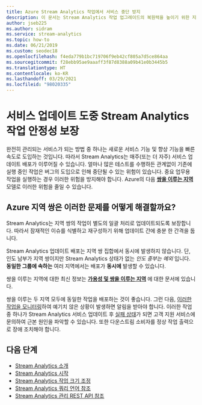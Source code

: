 ```yaml
---
title: Azure Stream Analytics 작업에서 서비스 중단 방지
description: 이 문서는 Stream Analytics 작업 업그레이드의 복원력을 높이기 위한 지침을 설명합니다.
author: jseb225
ms.author: sidram
ms.service: stream-analytics
ms.topic: how-to
ms.date: 06/21/2019
ms.custom: seodec18
ms.openlocfilehash: f4eda779b1bc719706f9eb42cf805a7d5ce864aa
ms.sourcegitcommit: f28ebb95ae9aaaff3f87d8388a09b41e0b3445b5
ms.translationtype: HT
ms.contentlocale: ko-KR
ms.lasthandoff: 03/29/2021
ms.locfileid: "98020335"
---
```

# <a name="guarantee-stream-analytics-job-reliability-during-service-updates"></a>서비스 업데이트 도중 Stream Analytics 작업 안정성 보장

완전히 관리되는 서비스가 되는 방법 중 하나는 새로운 서비스 기능 및 향상 기능을 빠른 속도로 도입하는 것입니다. 따라서 Stream Analytics는 매주(또는 더 자주) 서비스 업데이트 배포가 이루어질 수 있습니다. 얼마나 많은 테스트를 수행하든 관계없이 기존에 실행 중인 작업은 버그의 도입으로 인해 중단될 수 있는 위험이 있습니다. 중요 업무용 작업을 실행하는 경우 이러한 위험을 방지해야 합니다. Azure의 다음 **[쌍을 이루는 지역](../best-practices-availability-paired-regions.md)** 모델로 이러한 위험을 줄일 수 있습니다. 

## <a name="how-do-azure-paired-regions-address-this-concern"></a>Azure 지역 쌍은 이러한 문제를 어떻게 해결할까요?

Stream Analytics는 지역 쌍의 작업이 별도의 일괄 처리로 업데이트되도록 보장합니다. 따라서 잠재적인 이슈를 식별하고 재구성하기 위해 업데이트 간에 충분 한 간격을 둡니다.

Stream Analytics 업데이트 배포는 지역 쌍 집합에서 동시에 발생하지 않습니다. 단, 인도 남부가 지역 쌍이지만 Stream Analytics 상태가 없는 _인도 중부는 예외_ 입니다. **동일한 그룹에 속하는** 여러 지역에서는 배포가 **동시에** 발생할 수 있습니다.

쌍을 이루는 지역에 대한 최신 정보는 **[가용성 및 쌍을 이루는 지역](../best-practices-availability-paired-regions.md)** 에 대한 문서에 있습니다.

쌍을 이루는 두 지역 모두에 동일한 작업을 배포하는 것이 좋습니다. 그런 다음, [이러한 작업을 모니터링](./stream-analytics-set-up-alerts.md#scenarios-to-monitor)하여 예기치 않은 상황이 발생하면 알림을 받아야 합니다. 이러한 작업 중 하나가 Stream Analytics 서비스 업데이트 후 [실패 상태](./job-states.md)가 되면 고객 지원 서비스에 문의하여 근본 원인을 파악할 수 있습니다. 또한 다운스트림 소비자를 정상 작업 출력으로 장애 조치해야 합니다.

## <a name="next-steps"></a>다음 단계

* [Stream Analytics 소개](stream-analytics-introduction.md)
* [Stream Analytics 시작](stream-analytics-real-time-fraud-detection.md)
* [Stream Analytics 작업 크기 조정](stream-analytics-scale-jobs.md)
* [Stream Analytics 쿼리 언어 참조](/stream-analytics-query/stream-analytics-query-language-reference)
* [Stream Analytics 관리 REST API 참조](/rest/api/streamanalytics/)